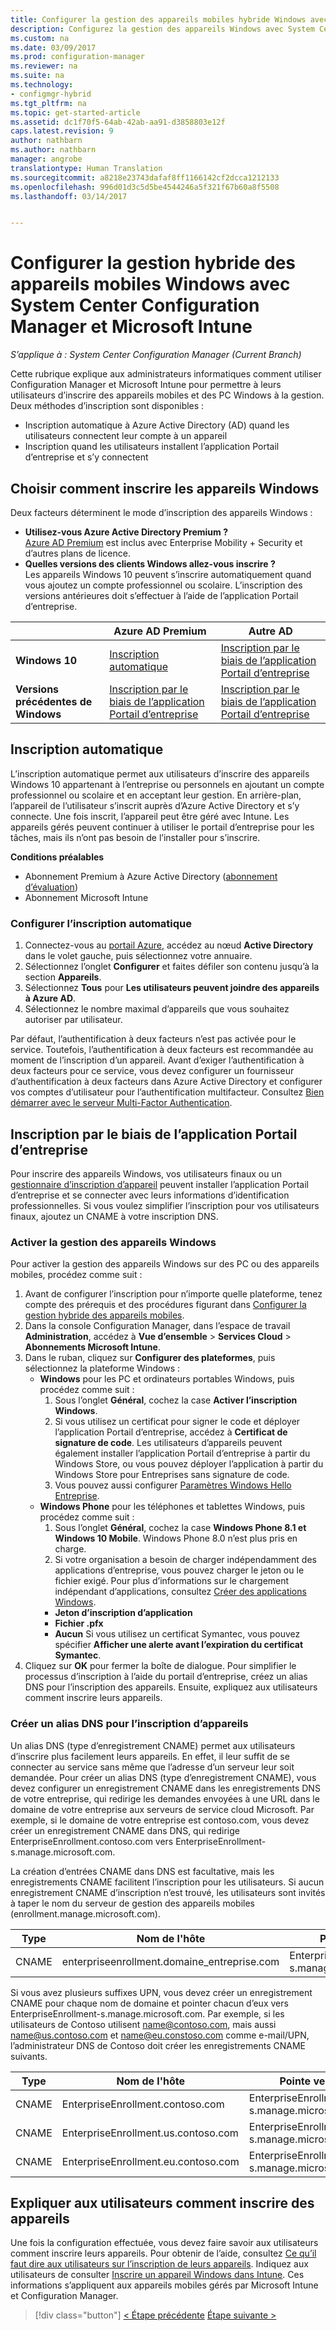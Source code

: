 ```yaml
---
title: Configurer la gestion des appareils mobiles hybride Windows avec System Center Configuration Manager et Microsoft Intune | Microsoft Docs
description: Configurez la gestion des appareils Windows avec System Center Configuration Manager et Microsoft Intune.
ms.custom: na
ms.date: 03/09/2017
ms.prod: configuration-manager
ms.reviewer: na
ms.suite: na
ms.technology:
- configmgr-hybrid
ms.tgt_pltfrm: na
ms.topic: get-started-article
ms.assetid: dc1f70f5-64ab-42ab-aa91-d3858803e12f
caps.latest.revision: 9
author: nathbarn
ms.author: nathbarn
manager: angrobe
translationtype: Human Translation
ms.sourcegitcommit: a8218e23743dafaf8ff1166142cf2dcca1212133
ms.openlocfilehash: 996d01d3c5d5be4544246a5f321f67b60a8f5508
ms.lasthandoff: 03/14/2017


---
```

# <a name="set-up-windows-hybrid-device-management-with-system-center-configuration-manager-and-microsoft-intune"></a>Configurer la gestion hybride des appareils mobiles Windows avec System Center Configuration Manager et Microsoft Intune

*S’applique à : System Center Configuration Manager (Current Branch)*

Cette rubrique explique aux administrateurs informatiques comment utiliser Configuration Manager et Microsoft Intune pour permettre à leurs utilisateurs d’inscrire des appareils mobiles et des PC Windows à la gestion. Deux méthodes d’inscription sont disponibles :
-  Inscription automatique à Azure Active Directory (AD) quand les utilisateurs connectent leur compte à un appareil
- Inscription quand les utilisateurs installent l’application Portail d’entreprise et s’y connectent

## <a name="choose-how-to-enroll-windows-devices"></a>Choisir comment inscrire les appareils Windows

Deux facteurs déterminent le mode d’inscription des appareils Windows :
- **Utilisez-vous Azure Active Directory Premium ?** <br>[Azure AD Premium](https://docs.microsoft.com/azure/active-directory/active-directory-get-started-premium) est inclus avec Enterprise Mobility + Security et d’autres plans de licence.
- **Quelles versions des clients Windows allez-vous inscrire ?** <br>Les appareils Windows 10 peuvent s’inscrire automatiquement quand vous ajoutez un compte professionnel ou scolaire. L’inscription des versions antérieures doit s’effectuer à l’aide de l’application Portail d’entreprise.

||**Azure AD Premium**|**Autre AD**|
|----------|---------------|---------------|  
|**Windows 10**|[Inscription automatique](#automatic-enrollment) |[Inscription par le biais de l’application Portail d’entreprise](#company-portal-enrollment)|
|**Versions précédentes de Windows**|[Inscription par le biais de l’application Portail d’entreprise](#company-portal-enrollment)|[Inscription par le biais de l’application Portail d’entreprise](#company-portal-enrollment)|

## <a name="automatic-enrollment"></a>Inscription automatique

L’inscription automatique permet aux utilisateurs d’inscrire des appareils Windows 10 appartenant à l’entreprise ou personnels en ajoutant un compte professionnel ou scolaire et en acceptant leur gestion. En arrière-plan, l’appareil de l’utilisateur s’inscrit auprès d’Azure Active Directory et s’y connecte. Une fois inscrit, l’appareil peut être géré avec Intune. Les appareils gérés peuvent continuer à utiliser le portail d’entreprise pour les tâches, mais ils n’ont pas besoin de l’installer pour s’inscrire.

**Conditions préalables**
- Abonnement Premium à Azure Active Directory ([abonnement d’évaluation](http://go.microsoft.com/fwlink/?LinkID=816845))
- Abonnement Microsoft Intune

### <a name="configure-automatic-enrollment"></a>Configurer l’inscription automatique

1. Connectez-vous au [portail Azure](https://manage.windowsazure.com), accédez au nœud **Active Directory** dans le volet gauche, puis sélectionnez votre annuaire.
2. Sélectionnez l’onglet **Configurer** et faites défiler son contenu jusqu’à la section **Appareils**.
3. Sélectionnez **Tous** pour **Les utilisateurs peuvent joindre des appareils à Azure AD**.
4. Sélectionnez le nombre maximal d’appareils que vous souhaitez autoriser par utilisateur.

Par défaut, l’authentification à deux facteurs n’est pas activée pour le service. Toutefois, l’authentification à deux facteurs est recommandée au moment de l’inscription d’un appareil. Avant d’exiger l’authentification à deux facteurs pour ce service, vous devez configurer un fournisseur d’authentification à deux facteurs dans Azure Active Directory et configurer vos comptes d’utilisateur pour l’authentification multifacteur. Consultez [Bien démarrer avec le serveur Multi-Factor Authentication](https://docs.microsoft.com/azure/multi-factor-authentication/multi-factor-authentication-get-started-cloud).

## <a name="company-portal-enrollment"></a>Inscription par le biais de l’application Portail d’entreprise
Pour inscrire des appareils Windows, vos utilisateurs finaux ou un [gestionnaire d’inscription d’appareil](enroll-devices-with-device-enrollment-manager.md) peuvent installer l’application Portail d’entreprise et se connecter avec leurs informations d’identification professionnelles. Si vous voulez simplifier l’inscription pour vos utilisateurs finaux, ajoutez un CNAME à votre inscription DNS.

### <a name="enable-windows-device-management"></a>Activer la gestion des appareils Windows
Pour activer la gestion des appareils Windows sur des PC ou des appareils mobiles, procédez comme suit :

1.  Avant de configurer l’inscription pour n’importe quelle plateforme, tenez compte des prérequis et des procédures figurant dans [Configurer la gestion hybride des appareils mobiles](setup-hybrid-mdm.md).  
2.  Dans la console Configuration Manager, dans l’espace de travail **Administration**, accédez à **Vue d’ensemble** > **Services Cloud** > **Abonnements Microsoft Intune**.  
3.  Dans le ruban, cliquez sur **Configurer des plateformes**, puis sélectionnez la plateforme Windows :
    - **Windows** pour les PC et ordinateurs portables Windows, puis procédez comme suit :
      1. Sous l’onglet **Général**, cochez la case **Activer l’inscription Windows**.
      2. Si vous utilisez un certificat pour signer le code et déployer l’application Portail d’entreprise, accédez à **Certificat de signature de code**. Les utilisateurs d’appareils peuvent également installer l’application Portail d’entreprise à partir du Windows Store, ou vous pouvez déployer l’application à partir du Windows Store pour Entreprises sans signature de code.
      3. Vous pouvez aussi configurer [Paramètres Windows Hello Entreprise](windows-hello-for-business-settings.md).
    - **Windows Phone** pour les téléphones et tablettes Windows, puis procédez comme suit :
      1. Sous l’onglet **Général**, cochez la case **Windows Phone 8.1 et Windows 10 Mobile**. Windows Phone 8.0 n’est plus pris en charge.
      2. Si votre organisation a besoin de charger indépendamment des applications d’entreprise, vous pouvez charger le jeton ou le fichier exigé. Pour plus d’informations sur le chargement indépendant d’applications, consultez [Créer des applications Windows](https://docs.microsoft.com/sccm/apps/get-started/creating-windows-applications).
        - **Jeton d’inscription d’application**
        - **Fichier .pfx**
        - **Aucun** Si vous utilisez un certificat Symantec, vous pouvez spécifier **Afficher une alerte avant l’expiration du certificat Symantec**.
4. Cliquez sur **OK** pour fermer la boîte de dialogue.  Pour simplifier le processus d’inscription à l’aide du portail d’entreprise, créez un alias DNS pour l’inscription des appareils. Ensuite, expliquez aux utilisateurs comment inscrire leurs appareils.

### <a name="create-dns-alias-for-device-enrollment"></a>Créer un alias DNS pour l’inscription d’appareils  
Un alias DNS (type d’enregistrement CNAME) permet aux utilisateurs d’inscrire plus facilement leurs appareils. En effet, il leur suffit de se connecter au service sans même que l’adresse d’un serveur leur soit demandée. Pour créer un alias DNS (type d’enregistrement CNAME), vous devez configurer un enregistrement CNAME dans les enregistrements DNS de votre entreprise, qui redirige les demandes envoyées à une URL dans le domaine de votre entreprise aux serveurs de service cloud Microsoft.  Par exemple, si le domaine de votre entreprise est contoso.com, vous devez créer un enregistrement CNAME dans DNS, qui redirige EnterpriseEnrollment.contoso.com vers EnterpriseEnrollment-s.manage.microsoft.com.  

 La création d’entrées CNAME dans DNS est facultative, mais les enregistrements CNAME facilitent l’inscription pour les utilisateurs. Si aucun enregistrement CNAME d’inscription n’est trouvé, les utilisateurs sont invités à taper le nom du serveur de gestion des appareils mobiles (enrollment.manage.microsoft.com).

|Type|Nom de l'hôte|Pointe vers|TTL|  
|----------|---------------|---------------|---|
|CNAME|enterpriseenrollment.domaine_entreprise.com|EnterpriseEnrollment-s.manage.microsoft.com| 1 heure|

Si vous avez plusieurs suffixes UPN, vous devez créer un enregistrement CNAME pour chaque nom de domaine et pointer chacun d’eux vers EnterpriseEnrollment-s.manage.microsoft.com. Par exemple, si les utilisateurs de Contoso utilisent name@contoso.com, mais aussi name@us.contoso.com et name@eu.constoso.com comme e-mail/UPN, l’administrateur DNS de Contoso doit créer les enregistrements CNAME suivants.

|Type|Nom de l'hôte|Pointe vers|TTL|  
|----------|---------------|---------------|---|
|CNAME|EnterpriseEnrollment.contoso.com|EnterpriseEnrollment-s.manage.microsoft.com|1 heure|
|CNAME|EnterpriseEnrollment.us.contoso.com|EnterpriseEnrollment-s.manage.microsoft.com|1 heure|
|CNAME|EnterpriseEnrollment.eu.contoso.com|EnterpriseEnrollment-s.manage.microsoft.com| 1 heure|

## <a name="tell-users-how-to-enroll-devices"></a>Expliquer aux utilisateurs comment inscrire des appareils  

 Une fois la configuration effectuée, vous devez faire savoir aux utilisateurs comment inscrire leurs appareils. Pour obtenir de l’aide, consultez [Ce qu’il faut dire aux utilisateurs sur l’inscription de leurs appareils](https://docs.microsoft.com/intune/deploy-use/what-to-tell-your-end-users-about-using-microsoft-intune). Indiquez aux utilisateurs de consulter [Inscrire un appareil Windows dans Intune](https://docs.microsoft.com/intune/enduser/enroll-your-device-in-intune-windows). Ces informations s’appliquent aux appareils mobiles gérés par Microsoft Intune et Configuration Manager.

> [!div class="button"]
[< Étape précédente](create-service-connection-point.md) [Étape suivante >](set-up-additional-management.md)


